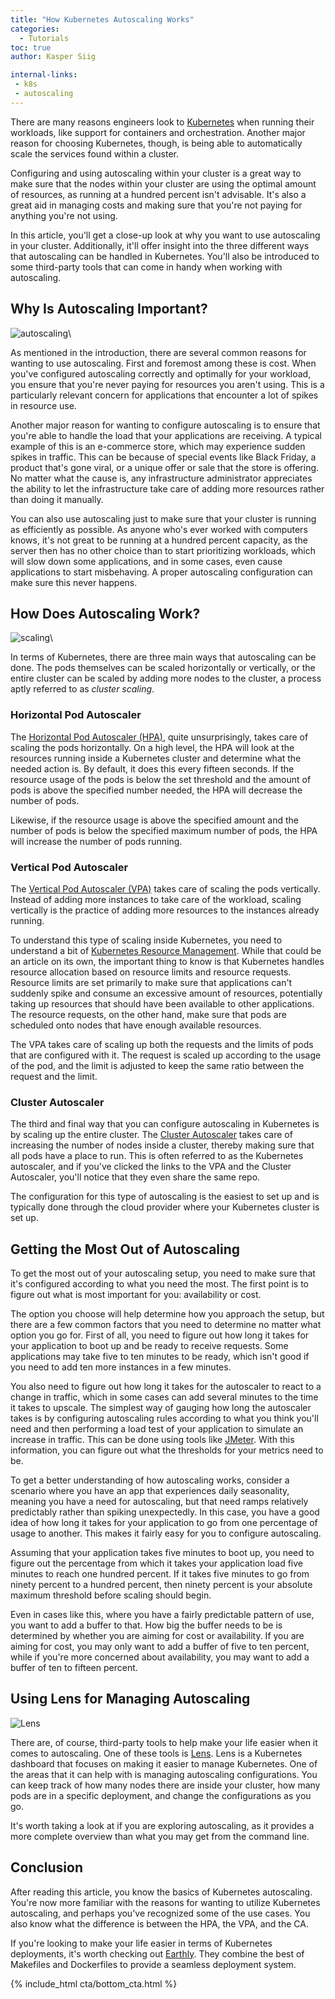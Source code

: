 ```yaml
---
title: "How Kubernetes Autoscaling Works"
categories:
  - Tutorials
toc: true
author: Kasper Siig

internal-links:
 - k8s
 - autoscaling
---
```


There are many reasons engineers look to [Kubernetes](https://kubernetes.io/) when running their workloads, like support for containers and orchestration. Another major reason for choosing Kubernetes, though, is being able to automatically scale the services found within a cluster.

Configuring and using autoscaling within your cluster is a great way to make sure that the nodes within your cluster are using the optimal amount of resources, as running at a hundred percent isn't advisable. It's also a great aid in managing costs and making sure that you're not paying for anything you're not using.

In this article, you'll get a close-up look at why you want to use autoscaling in your cluster. Additionally, it'll offer insight into the three different ways that autoscaling can be handled in Kubernetes. You'll also be introduced to some third-party tools that can come in handy when working with autoscaling.

## Why Is Autoscaling Important?

![autoscaling]({{site.images}}{{page.slug}}/autoscaling.jpg)\

As mentioned in the introduction, there are several common reasons for wanting to use autoscaling. First and foremost among these is cost. When you've configured autoscaling correctly and optimally for your workload, you ensure that you're never paying for resources you aren't using. This is a particularly relevant concern for applications that encounter a lot of spikes in resource use.

Another major reason for wanting to configure autoscaling is to ensure that you're able to handle the load that your applications are receiving. A typical example of this is an e-commerce store, which may experience sudden spikes in traffic. This can be because of special events like Black Friday, a product that's gone viral, or a unique offer or sale that the store is offering. No matter what the cause is, any infrastructure administrator appreciates the ability to let the infrastructure take care of adding more resources rather than doing it manually.

You can also use autoscaling just to make sure that your cluster is running as efficiently as possible. As anyone who's ever worked with computers knows, it's not great to be running at a hundred percent capacity, as the server then has no other choice than to start prioritizing workloads, which will slow down some applications, and in some cases, even cause applications to start misbehaving. A proper autoscaling configuration can make sure this never happens.

## How Does Autoscaling Work?

![scaling]({{site.images}}{{page.slug}}/scaling.jpeg)\

In terms of Kubernetes, there are three main ways that autoscaling can be done. The pods themselves can be scaled horizontally or vertically, or the entire cluster can be scaled by adding more nodes to the cluster, a process aptly referred to as *cluster scaling*.

### Horizontal Pod Autoscaler

The [Horizontal Pod Autoscaler (HPA)](https://kubernetes.io/docs/tasks/run-application/horizontal-pod-autoscale/), quite unsurprisingly, takes care of scaling the pods horizontally. On a high level, the HPA will look at the resources running inside a Kubernetes cluster and determine what the needed action is. By default, it does this every fifteen seconds. If the resource usage of the pods is below the set threshold and the amount of pods is above the specified number needed, the HPA will decrease the number of pods.

Likewise, if the resource usage is above the specified amount and the number of pods is below the specified maximum number of pods, the HPA will increase the number of pods running.

### Vertical Pod Autoscaler

The [Vertical Pod Autoscaler (VPA)](https://github.com/kubernetes/autoscaler/tree/master/vertical-pod-autoscaler) takes care of scaling the pods vertically. Instead of adding more instances to take care of the workload, scaling vertically is the practice of adding more resources to the instances already running.

To understand this type of scaling inside Kubernetes, you need to understand a bit of [Kubernetes Resource Management](https://kubernetes.io/docs/concepts/configuration/manage-resources-containers/). While that could be an article on its own, the important thing to know is that Kubernetes handles resource allocation based on resource limits and resource requests. Resource limits are set primarily to make sure that applications can't suddenly spike and consume an excessive amount of resources, potentially taking up resources that should have been available to other applications. The resource requests, on the other hand, make sure that pods are scheduled onto nodes that have enough available resources.

The VPA takes care of scaling up both the requests and the limits of pods that are configured with it. The request is scaled up according to the usage of the pod, and the limit is adjusted to keep the same ratio between the request and the limit.

### Cluster Autoscaler

The third and final way that you can configure autoscaling in Kubernetes is by scaling up the entire cluster. The [Cluster Autoscaler](https://github.com/kubernetes/autoscaler/tree/master/cluster-autoscaler) takes care of increasing the number of nodes inside a cluster, thereby making sure that all pods have a place to run. This is often referred to as the Kubernetes autoscaler, and if you've clicked the links to the VPA and the Cluster Autoscaler, you'll notice that they even share the same repo.

The configuration for this type of autoscaling is the easiest to set up and is typically done through the cloud provider where your Kubernetes cluster is set up.

## Getting the Most Out of Autoscaling

To get the most out of your autoscaling setup, you need to make sure that it's configured according to what you need the most. The first point is to figure out what is most important for you: availability or cost.

The option you choose will help determine how you approach the setup, but there are a few common factors that you need to determine no matter what option you go for. First of all, you need to figure out how long it takes for your application to boot up and be ready to receive requests. Some applications may take five to ten minutes to be ready, which isn't good if you need to add ten more instances in a few minutes.

You also need to figure out how long it takes for the autoscaler to react to a change in traffic, which in some cases can add several minutes to the time it takes to upscale. The simplest way of gauging how long the autoscaler takes is by configuring autoscaling rules according to what you think you'll need and then performing a load test of your application to simulate an increase in traffic. This can be done using tools like [JMeter](https://jmeter.apache.org/). With this information, you can figure out what the thresholds for your metrics need to be.

To get a better understanding of how autoscaling works, consider a scenario where you have an app that experiences daily seasonality, meaning you have a need for autoscaling, but that need ramps relatively predictably rather than spiking unexpectedly. In this case, you have a good idea of how long it takes for your application to go from one percentage of usage to another. This makes it fairly easy for you to configure autoscaling.

Assuming that your application takes five minutes to boot up, you need to figure out the percentage from which it takes your application load five minutes to reach one hundred percent. If it takes five minutes to go from ninety percent to a hundred percent, then ninety percent is your absolute maximum threshold before scaling should begin.

Even in cases like this, where you have a fairly predictable pattern of use, you want to add a buffer to that. How big the buffer needs to be is determined by whether you are aiming for cost or availability. If you are aiming for cost, you may only want to add a buffer of five to ten percent, while if you're more concerned about availability, you may want to add a buffer of ten to fifteen percent.

## Using Lens for Managing Autoscaling

![Lens]({{site.images}}{{page.slug}}/KOeCRbC.png)

There are, of course, third-party tools to help make your life easier when it comes to autoscaling. One of these tools is [Lens](https://k8slens.dev/). Lens is a Kubernetes dashboard that focuses on making it easier to manage Kubernetes. One of the areas that it can help with is managing autoscaling configurations. You can keep track of how many nodes there are inside your cluster, how many pods are in a specific deployment, and change the configurations as you go.

It's worth taking a look at if you are exploring autoscaling, as it provides a more complete overview than what you may get from the command line.

## Conclusion

After reading this article, you know the basics of Kubernetes autoscaling. You're now more familiar with the reasons for wanting to utilize Kubernetes autoscaling, and perhaps you've recognized some of the use cases. You also know what the difference is between the HPA, the VPA, and the CA.

If you're looking to make your life easier in terms of Kubernetes deployments, it's worth checking out [Earthly](https://earthly.dev/). They combine the best of Makefiles and Dockerfiles to provide a seamless deployment system.

{% include_html cta/bottom_cta.html %}
